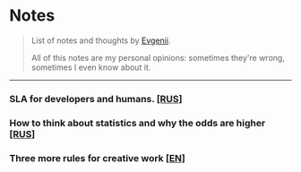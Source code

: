 # Notes

> List of notes and thoughts by [Evgenii](https://twitter.com/_elergy_).   
> 
> All of this notes are my personal opinions: sometimes they're wrong, sometimes I even know about it.
---
###  SLA for developers and humans. [[RUS]](articles/ru/sla.md) 

### How to think about statistics and why the odds are higher [[RUS]](articles/ru/statistics.md)

### Three more rules for creative work [[EN]](articles/en/creative-rules.md)